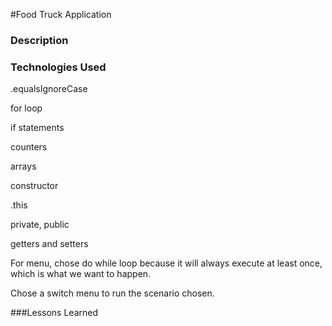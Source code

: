 #Food Truck Application


### Description


### Technologies Used

.equalsIgnoreCase

for loop

if statements

counters

arrays

constructor 

.this

private, public 

getters and setters

For menu, chose do while loop because it will always execute at least once, which is what we want to happen. 

Chose a switch menu to run the scenario chosen.

###Lessons Learned